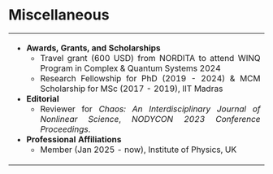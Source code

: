 # Miscellaneous

<table>
<tr>
<td  align=justify>

<ul>
<li><b>Awards, Grants, and Scholarships</b>
<ul>
<li>Travel grant (600 USD) from NORDITA to attend WINQ Program in Complex & Quantum Systems 2024
<li>Research Fellowship for PhD (2019 - 2024) & MCM Scholarship for MSc (2017 - 2019), IIT Madras
</ul>

<li> <b>Editorial</b>
<ul>
<li> Reviewer for <em>Chaos: An Interdisciplinary Journal of Nonlinear Science</em>, <em>NODYCON 2023 Conference Proceedings</em>.
</ul>

<li> <b>Professional Affiliations</b>
<ul>
<li> Member (Jan 2025 - now), Institute of Physics, UK
</ul>

</ul>
</td>
</tr>
</table>
